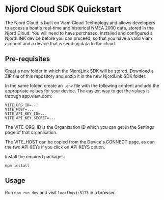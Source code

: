 # Njord Cloud SDK Quickstart

The Njord Cloud is built on Viam Cloud Technology and allows developers to access a boat's real-time and historical NMEA 2000 data, stored in the Njord Cloud. You will need to have purchased, installed and configured a NjordLINK device before you can proceed, so that you have a valid Viam account and a device that is sending data to the cloud.

## Pre-requisites

Creat a new folder in which the NjordLink SDK will be stored. Download a ZIP file of this repository and unzip it in the new NjordLink SDK folder.

In the same folder, create an `.env` file with the following content and add the appropriate values for your device. The easiest way to get the values is through app.viam.com:

```
VITE_ORG_ID=...
VITE_HOST=...
VITE_API_KEY_ID=...
VITE_API_KEY_SECRET=...
```

The VITE_ORG_ID is the Organisation ID which you can get in the Settings page of that organisation.

The VITE_HOST can be copied from the Device's CONNECT page, as can the two API KEYs if you click on API KEYS option.

Install the required packages:

`npm install`

## Usage

Run `npm run dev` and visit `localhost:5173` in a browser.
